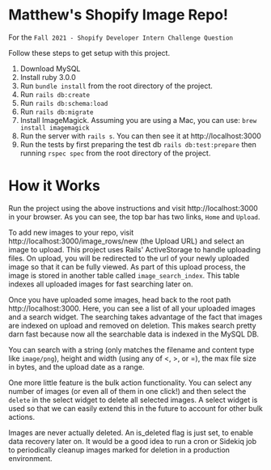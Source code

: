 # Matthew's Shopify Image Repo!

For the `Fall 2021 - Shopify Developer Intern Challenge Question`

Follow these steps to get setup with this project.
1. Download MySQL
1. Install ruby 3.0.0
1. Run `bundle install` from the root directory of the project.
1. Run `rails db:create`
1. Run `rails db:schema:load`
1. Run `rails db:migrate`
1. Install ImageMagick. Assuming you are using a Mac, you can use: `brew install imagemagick`
1. Run the server with `rails s`. You can then see it at http://localhost:3000
1. Run the tests by first preparing the test db `rails db:test:prepare` then running `rspec spec` from the root directory of the project.

# How it Works

Run the project using the above instructions and visit http://localhost:3000 in your browser. As you can see, the top bar has two links, `Home` and `Upload`.

To add new images to your repo, visit http://localhost:3000/image_rows/new (the Upload URL) and select an image to upload. This project uses Rails' ActiveStorage to handle uploading files. On upload, you will be redirected to the url of your newly uploaded image so that it can be fully viewed. As part of this upload process, the image is stored in another table called `image_search_index`. This table indexes all uploaded images for fast searching later on.

Once you have uploaded some images, head back to the root path http://localhost:3000. Here, you can see a list of all your uploaded images and a search widget. The searching takes advantage of the fact that images are indexed on upload and removed on deletion. This makes search pretty darn fast because now all the searchable data is indexed in the MySQL DB.

You can search with a string (only matches the filename and content type like `image/png`), height and width (using any of <, >, or =), the max file size in bytes, and the upload date as a range.

One more little feature is the bulk action functionality. You can select any number of images (or even all of them in one click!) and then select the `delete` in the select widget to delete all selected images. A select widget is used so that we can easily extend this in the future to account for other bulk actions.

Images are never actually deleted. An is_deleted flag is just set, to enable data recovery later on. It would be a good idea to run a cron or Sidekiq job to periodically cleanup images marked for deletion in a production environment.
